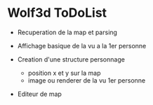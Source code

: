 # Wolf3d ToDoList

- Recuperation de la map et parsing
- Affichage basique de la vu a la 1er personne

- Creation d'une structure personnage
  - position x et y sur la map
  - image ou renderer de la vu 1er personne

- Editeur de map
